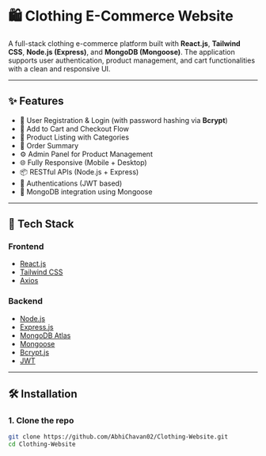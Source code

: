 # 🛍️ Clothing E-Commerce Website

A full-stack clothing e-commerce platform built with **React.js**, **Tailwind CSS**, **Node.js (Express)**, and **MongoDB (Mongoose)**. The application supports user authentication, product management, and cart functionalities with a clean and responsive UI.

---

## ✨ Features

- 🔐 User Registration & Login (with password hashing via **Bcrypt**)
- 🛒 Add to Cart and Checkout Flow
- 👕 Product Listing with Categories
- 🧾 Order Summary
- ⚙️ Admin Panel for Product Management
- 🌐 Fully Responsive (Mobile + Desktop)
- 📦 RESTful APIs (Node.js + Express)
- 🔐 Authentications (JWT based)
- 🧩 MongoDB integration using Mongoose

---



## 🚀 Tech Stack

### Frontend
- [React.js](https://reactjs.org/)
- [Tailwind CSS](https://tailwindcss.com/)
- [Axios](https://axios-http.com/)

### Backend
- [Node.js](https://nodejs.org/)
- [Express.js](https://expressjs.com/)
- [MongoDB Atlas](https://www.mongodb.com/cloud/atlas)
- [Mongoose](https://mongoosejs.com/)
- [Bcrypt.js](https://github.com/kelektiv/node.bcrypt.js)
- [JWT](https://jwt.io/)

---

## 🛠️ Installation

### 1. Clone the repo

```bash
git clone https://github.com/AbhiChavan02/Clothing-Website.git
cd Clothing-Website
